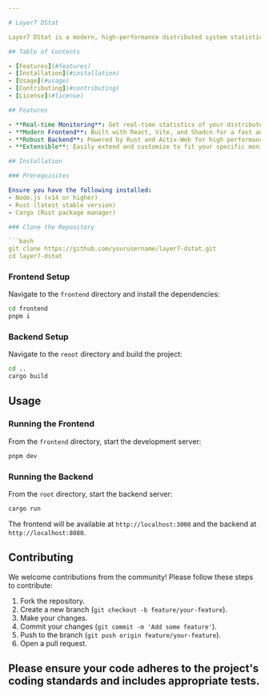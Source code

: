 ```yaml
---

# Layer7 DStat

Layer7 DStat is a modern, high-performance distributed system statistics monitoring tool. This project leverages React with Vite and Shadcn for the frontend, and Actix-Web in Rust for the backend to provide real-time insights into your network's performance.

## Table of Contents

- [Features](#features)
- [Installation](#installation)
- [Usage](#usage)
- [Contributing](#contributing)
- [License](#license)

## Features

- **Real-time Monitoring**: Get real-time statistics of your distributed system's performance.
- **Modern Frontend**: Built with React, Vite, and Shadcn for a fast and responsive user interface.
- **Robust Backend**: Powered by Rust and Actix-Web for high performance and reliability.
- **Extensible**: Easily extend and customize to fit your specific monitoring needs.

## Installation

### Prerequisites

Ensure you have the following installed:
- Node.js (v14 or higher)
- Rust (latest stable version)
- Cargo (Rust package manager)

### Clone the Repository

```bash
git clone https://github.com/yourusername/layer7-dstat.git
cd layer7-dstat
```

### Frontend Setup
Navigate to the `frontend` directory and install the dependencies:

```bash
cd frontend
pnpm i
```

### Backend Setup

Navigate to the `reoot` directory and build the project:
```bash
cd ..
cargo build
```

## Usage

### Running the Frontend

From the `frontend` directory, start the development server:

```bash
pnpm dev
```

### Running the Backend

From the `root` directory, start the backend server:

```bash
cargo run
```

The frontend will be available at `http://localhost:3000` and the backend at `http://localhost:8080`.

## Contributing

We welcome contributions from the community! Please follow these steps to contribute:

1. Fork the repository.
2. Create a new branch (`git checkout -b feature/your-feature`).
3. Make your changes.
4. Commit your changes (`git commit -m 'Add some feature'`).
5. Push to the branch (`git push origin feature/your-feature`).
6. Open a pull request.

Please ensure your code adheres to the project's coding standards and includes appropriate tests.
---
```

